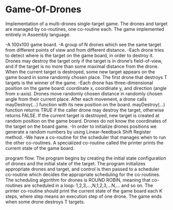 # Game-Of-Drones
Implementation of a multi-drones single-target game. The drones and target are managed by co-routines, one co-routine each. The game implemented entirely in Assembly language.

-A 100x100 game board.
-A group of N drones which see the same target from different points of view and from different distance.
-Each drone tries to detect where is the target on the game board, in order to destroy it. Drones may destroy the target only if the    target is in drone’s field-of-view, and if the target is no more than some maximal distance from the drone. When the current target is destroyed, some new target appears on the game board in some randomly chosen place. The first drone that destroys T targets is the winner of the game.
-Each drone has three-dimensional position on the game board: coordinate x, coordinate y, and direction (angle from x-axis). Drones move randomly chosen distance in randomly chosen angle from their current place. After each movement, a drone calls mayDestroy(…) function with its new position on the board. mayDestroy(…) function returns TRUE if the caller drone may destroy the target, otherwise returns FALSE. If the current target is destroyed, new target is created at random position on the game board. Drones do not know the coordinates of the target on the board game.
-In order to initialize drones positions we generate a random numbers by using Linear-feedback Shift Register method.
-We have a co-routine for the scheduler that manages when to run the other co-routines. A specialized co-routine called the printer prints the current state of the game board.

program flow:
The program begins by creating the initial state configuration of drones and the initial state of the target. The program initializes appropriate drones and target, and control is then passed to a scheduler co-routine which decides the appropriate scheduling for the co-routines. The scheduling algorithm for drones is ROUND ROBIN, meaning that co-routines are scheduled in a loop: 1,2,3,…,N,1,2,3,…N,… and so on. The printer co-routine should print the current state of the game board each K steps, where step means an execution step of one drone.
The game ends when some drone destroys T targets.
